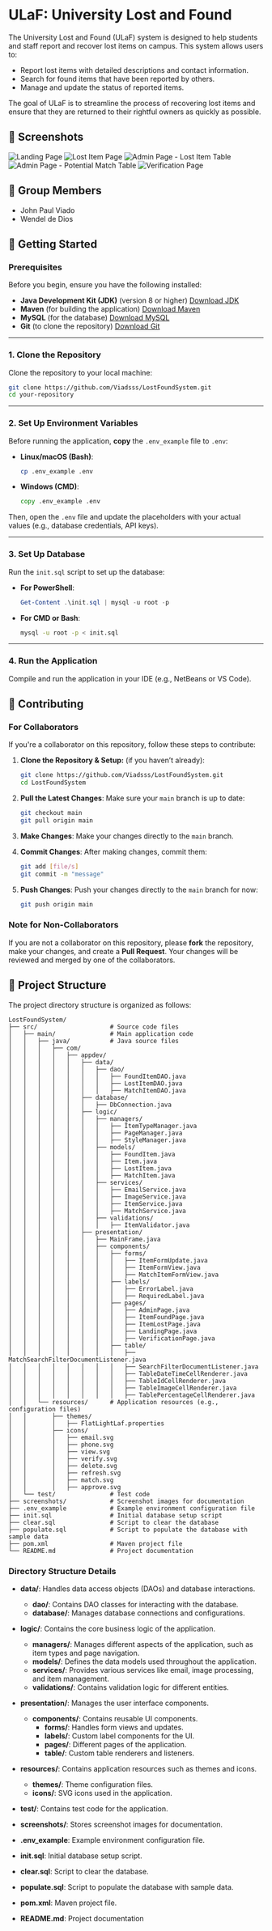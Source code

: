 # ULaF: University Lost and Found

The University Lost and Found (ULaF) system is designed to help students and staff report and recover lost items on campus. This system allows users to:

- Report lost items with detailed descriptions and contact information.
- Search for found items that have been reported by others.
- Manage and update the status of reported items.

The goal of ULaF is to streamline the process of recovering lost items and ensure that they are returned to their rightful owners as quickly as possible.

## 📸 Screenshots

![Landing Page](screenshots/landing_page.png)
![Lost Item Page](screenshots/lost_item_page.png)
![Admin Page - Lost Item Table](screenshots/admin_page-lost.png)
![Admin Page - Potential Match Table](screenshots/admin_page-potential.png)
![Verification Page](screenshots/verification_page.png)

## 👥 Group Members

- John Paul Viado
- Wendel de Dios

## 🚀 Getting Started

### Prerequisites

Before you begin, ensure you have the following installed:

- **Java Development Kit (JDK)** (version 8 or higher) [Download JDK](https://www.oracle.com/java/technologies/downloads/#jdk23-windows)
- **Maven** (for building the application) [Download Maven](https://maven.apache.org/download.cgi?.)
- **MySQL** (for the database) [Download MySQL](https://dev.mysql.com/downloads/installer/)
- **Git** (to clone the repository) [Download Git](https://git-scm.com/downloads)

---

### 1. Clone the Repository

Clone the repository to your local machine:

```bash
git clone https://github.com/Viadsss/LostFoundSystem.git
cd your-repository
```

---

### 2. Set Up Environment Variables

Before running the application, **copy** the `.env_example` file to `.env`:

- **Linux/macOS (Bash)**:

  ```bash
  cp .env_example .env
  ```

- **Windows (CMD)**:

  ```cmd
  copy .env_example .env
  ```

Then, open the `.env` file and update the placeholders with your actual values (e.g., database credentials, API keys).

---

### 3. Set Up Database

Run the `init.sql` script to set up the database:

- **For PowerShell**:

  ```powershell
  Get-Content .\init.sql | mysql -u root -p
  ```

- **For CMD or Bash**:

  ```bash
  mysql -u root -p < init.sql
  ```

---

### 4. Run the Application

Compile and run the application in your IDE (e.g., NetBeans or VS Code).

## 🤝 Contributing

### For Collaborators

If you're a collaborator on this repository, follow these steps to contribute:

1. **Clone the Repository & Setup:** (if you haven’t already):

   ```bash
   git clone https://github.com/Viadsss/LostFoundSystem.git
   cd LostFoundSystem
   ```

2. **Pull the Latest Changes**:
   Make sure your `main` branch is up to date:

   ```bash
   git checkout main
   git pull origin main
   ```

3. **Make Changes**:
   Make your changes directly to the `main` branch.

4. **Commit Changes**:
   After making changes, commit them:

   ```bash
   git add [file/s]
   git commit -m "message"
   ```

5. **Push Changes**:
   Push your changes directly to the `main` branch for now:

   ```bash
   git push origin main
   ```

### Note for Non-Collaborators

If you are not a collaborator on this repository, please **fork** the repository, make your changes, and create a **Pull Request**. Your changes will be reviewed and merged by one of the collaborators.

## 📂 Project Structure

The project directory structure is organized as follows:

```plaintext
LostFoundSystem/
├── src/                    # Source code files
│   ├── main/               # Main application code
│   │   ├── java/           # Java source files
│   │   │   ├── com/
│   │   │   │   ├── appdev/
│   │   │   │   │   ├── data/
│   │   │   │   │   │   ├── dao/
│   │   │   │   │   │   │   ├── FoundItemDAO.java
│   │   │   │   │   │   │   ├── LostItemDAO.java
│   │   │   │   │   │   │   ├── MatchItemDAO.java
│   │   │   │   │   ├── database/
│   │   │   │   │   │   ├── DbConnection.java
│   │   │   │   │   ├── logic/
│   │   │   │   │   │   ├── managers/
│   │   │   │   │   │   │   ├── ItemTypeManager.java
│   │   │   │   │   │   │   ├── PageManager.java
│   │   │   │   │   │   │   ├── StyleManager.java
│   │   │   │   │   │   ├── models/
│   │   │   │   │   │   │   ├── FoundItem.java
│   │   │   │   │   │   │   ├── Item.java
│   │   │   │   │   │   │   ├── LostItem.java
│   │   │   │   │   │   │   ├── MatchItem.java
│   │   │   │   │   │   ├── services/
│   │   │   │   │   │   │   ├── EmailService.java
│   │   │   │   │   │   │   ├── ImageService.java
│   │   │   │   │   │   │   ├── ItemService.java
│   │   │   │   │   │   │   ├── MatchService.java
│   │   │   │   │   │   ├── validations/
│   │   │   │   │   │   │   ├── ItemValidator.java
│   │   │   │   │   ├── presentation/
│   │   │   │   │   │   ├── MainFrame.java
│   │   │   │   │   │   ├── components/
│   │   │   │   │   │   │   ├── forms/
│   │   │   │   │   │   │   │   ├── ItemFormUpdate.java
│   │   │   │   │   │   │   │   ├── ItemFormView.java
│   │   │   │   │   │   │   │   ├── MatchItemFormView.java
│   │   │   │   │   │   │   ├── labels/
│   │   │   │   │   │   │   │   ├── ErrorLabel.java
│   │   │   │   │   │   │   │   ├── RequiredLabel.java
│   │   │   │   │   │   │   ├── pages/
│   │   │   │   │   │   │   │   ├── AdminPage.java
│   │   │   │   │   │   │   │   ├── ItemFoundPage.java
│   │   │   │   │   │   │   │   ├── ItemLostPage.java
│   │   │   │   │   │   │   │   ├── LandingPage.java
│   │   │   │   │   │   │   │   ├── VerificationPage.java
│   │   │   │   │   │   │   ├── table/
│   │   │   │   │   │   │   │   ├── MatchSearchFilterDocumentListener.java
│   │   │   │   │   │   │   │   ├── SearchFilterDocumentListener.java
│   │   │   │   │   │   │   │   ├── TableDateTimeCellRenderer.java
│   │   │   │   │   │   │   │   ├── TableIdCellRenderer.java
│   │   │   │   │   │   │   │   ├── TableImageCellRenderer.java
│   │   │   │   │   │   │   │   ├── TablePercentageCellRenderer.java
│   │   └── resources/      # Application resources (e.g., configuration files)
│   │       ├── themes/
│   │       │   ├── FlatLightLaf.properties
│   │       ├── icons/
│   │       │   ├── email.svg
│   │       │   ├── phone.svg
│   │       │   ├── view.svg
│   │       │   ├── verify.svg
│   │       │   ├── delete.svg
│   │       │   ├── refresh.svg
│   │       │   ├── match.svg
│   │       │   ├── approve.svg
│   └── test/               # Test code
├── screenshots/            # Screenshot images for documentation
├── .env_example            # Example environment configuration file
├── init.sql                # Initial database setup script
├── clear.sql               # Script to clear the database
├── populate.sql            # Script to populate the database with sample data
├── pom.xml                 # Maven project file
└── README.md               # Project documentation
```

### Directory Structure Details

- **data/**: Handles data access objects (DAOs) and database interactions.
  - **dao/**: Contains DAO classes for interacting with the database.
  - **database/**: Manages database connections and configurations.

- **logic/**: Contains the core business logic of the application.
  - **managers/**: Manages different aspects of the application, such as item types and page navigation.
  - **models/**: Defines the data models used throughout the application.
  - **services/**: Provides various services like email, image processing, and item management.
  - **validations/**: Contains validation logic for different entities.

- **presentation/**: Manages the user interface components.
  - **components/**: Contains reusable UI components.
    - **forms/**: Handles form views and updates.
    - **labels/**: Custom label components for the UI.
    - **pages/**: Different pages of the application.
    - **table/**: Custom table renderers and listeners.

- **resources/**: Contains application resources such as themes and icons.
  - **themes/**: Theme configuration files.
  - **icons/**: SVG icons used in the application.

- **test/**: Contains test code for the application.
- **screenshots/**: Stores screenshot images for documentation.
- **.env_example**: Example environment configuration file.
- **init.sql**: Initial database setup script.
- **clear.sql**: Script to clear the database.
- **populate.sql**: Script to populate the database with sample data.
- **pom.xml**: Maven project file.
- **README.md**: Project documentation
